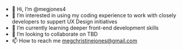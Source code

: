 - 👋 Hi, I’m @megjones4
- 👀 I’m interested in using my coding experience to work with closely developers to suppert UX Design initiatives
- 🌱 I’m currently learning deeper front-end development skills
- 💞️ I’m looking to collaborate on TBD
- 📫 How to reach me megchristinejones@gmail.com

<!---
megjones4/megjones4 is a ✨ special ✨ repository because its `README.md` (this file) appears on your GitHub profile.
You can click the Preview link to take a look at your changes.
--->
